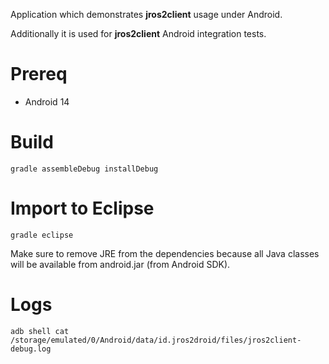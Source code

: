 Application which demonstrates **jros2client** usage under Android.

Additionally it is used for **jros2client** Android integration tests.

# Prereq

- Android 14

# Build

```
gradle assembleDebug installDebug
```

# Import to Eclipse

```
gradle eclipse
```

Make sure to remove JRE from the dependencies because all Java classes will be available from android.jar (from Android SDK).

# Logs

```
adb shell cat /storage/emulated/0/Android/data/id.jros2droid/files/jros2client-debug.log
```
